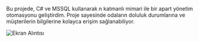 Bu projede, C# ve MSSQL kullanarak n katmanlı mimari ile bir apart yönetim otomasyonu geliştirdim. Proje sayesinde odaların doluluk durumlarına ve müşterilerin bilgilerine kolayca erişim sağlanabiliyor.

![Ekran Alıntısı](https://github.com/user-attachments/assets/92738f8f-3a3a-4d6c-90bd-a05e99898a28)
